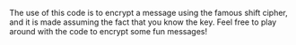 The use of this code is to encrypt a message using the famous shift cipher, and it is made assuming the fact that you know the key.
Feel free to play around with the code to encrypt some fun messages!
